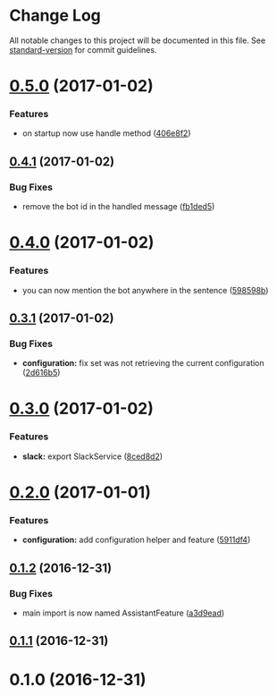 # Change Log

All notable changes to this project will be documented in this file. See [standard-version](https://github.com/conventional-changelog/standard-version) for commit guidelines.

<a name="0.5.0"></a>
# [0.5.0](https://github.com/denouche/virtual-assistant/compare/v0.4.1...v0.5.0) (2017-01-02)


### Features

* on startup now use handle method ([406e8f2](https://github.com/denouche/virtual-assistant/commit/406e8f2))



<a name="0.4.1"></a>
## [0.4.1](https://github.com/denouche/virtual-assistant/compare/v0.4.0...v0.4.1) (2017-01-02)


### Bug Fixes

* remove the bot id in the handled message ([fb1ded5](https://github.com/denouche/virtual-assistant/commit/fb1ded5))



<a name="0.4.0"></a>
# [0.4.0](https://github.com/denouche/virtual-assistant/compare/v0.3.1...v0.4.0) (2017-01-02)


### Features

* you can now mention the bot anywhere in the sentence ([598598b](https://github.com/denouche/virtual-assistant/commit/598598b))



<a name="0.3.1"></a>
## [0.3.1](https://github.com/denouche/virtual-assistant/compare/v0.3.0...v0.3.1) (2017-01-02)


### Bug Fixes

* **configuration:** fix set was not retrieving the current configuration ([2d616b5](https://github.com/denouche/virtual-assistant/commit/2d616b5))



<a name="0.3.0"></a>
# [0.3.0](https://github.com/denouche/virtual-assistant/compare/v0.2.0...v0.3.0) (2017-01-02)


### Features

* **slack:** export SlackService ([8ced8d2](https://github.com/denouche/virtual-assistant/commit/8ced8d2))



<a name="0.2.0"></a>
# [0.2.0](https://github.com/denouche/virtual-assistant/compare/v0.1.2...v0.2.0) (2017-01-01)


### Features

* **configuration:** add configuration helper and feature ([5911df4](https://github.com/denouche/virtual-assistant/commit/5911df4))



<a name="0.1.2"></a>
## [0.1.2](https://github.com/denouche/virtual-assistant/compare/v0.1.1...v0.1.2) (2016-12-31)


### Bug Fixes

* main import is now named AssistantFeature ([a3d9ead](https://github.com/denouche/virtual-assistant/commit/a3d9ead))



<a name="0.1.1"></a>
## [0.1.1](https://github.com/denouche/virtual-assistant/compare/v0.1.0...v0.1.1) (2016-12-31)



<a name="0.1.0"></a>
# 0.1.0 (2016-12-31)
